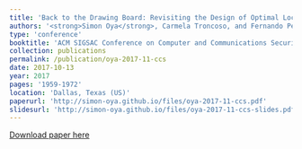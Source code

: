 ```yaml
---
title: 'Back to the Drawing Board: Revisiting the Design of Optimal Location Privacy-Preserving Mechanisms'
authors: '<strong>Simon Oya</strong>, Carmela Troncoso, and Fernando Pérez-González'
type: 'conference'
booktitle: 'ACM SIGSAC Conference on Computer and Communications Security (CCS)'
collection: publications
permalink: /publication/oya-2017-11-ccs
date: 2017-10-13
year: 2017
pages: '1959-1972'
location: 'Dallas, Texas (US)'
paperurl: 'http://simon-oya.github.io/files/oya-2017-11-ccs.pdf'
slidesurl: 'http://simon-oya.github.io/files/oya-2017-11-ccs-slides.pdf'
---
```


[Download paper here](http://simon-oya.github.io/files/oya-2017-11-ccs.pdf)
